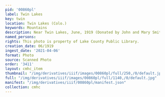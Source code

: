 ```yaml
---
pid: '00860pl'
label: Twin Lakes
key: twin
location: Twin Lakes (Colo.)
keywords: Mountains
description: Near Twin Lakes, June, 1919 (Donated by John and Mary Smith)
named_persons: 
rights: This photo is property of Lake County Public Library.
creation_date: 06/1919
ingest_date: '2021-04-06'
format: Photo
source: Scanned Photo
order: '3411'
layout: cmhc_item
thumbnail: "/img/derivatives/iiif/images/00860pl/full/250,/0/default.jpg"
full: "/img/derivatives/iiif/images/00860pl/full/1140,/0/default.jpg"
manifest: "/img/derivatives/iiif/00860pl/manifest.json"
collection: cmhc
---
```

